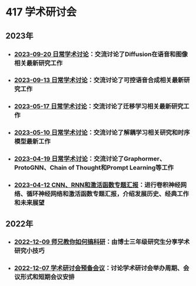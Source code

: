 # 417 学术研讨会

## 2023年
- ### [2023-09-20 日常学术讨论](Note/2023-09-20.md)：交流讨论了Diffusion在语音和图像相关最新研究工作
- ### [2023-09-13 日常学术讨论](Note/2023-09-13.md)：交流讨论了可控语音合成相关最新研究工作
- ### [2023-05-17 日常学术讨论](Note/2023-05-17.md)：交流讨论了迁移学习相关最新研究工作
- ### [2023-05-10 日常学术讨论](Note/2023-05-10.md)：交流讨论了解耦学习相关研究和时序模型最新工作
- ### [2023-04-19 日常学术讨论](Note/2023-04-19.md)：交流讨论了Graphormer、ProtoGNN、Chain of Thought和Prompt Learning等工作
- ### [2023-04-12 CNN、RNN和激活函数专题汇报](Note/2023-04-12.md)：进行卷积神经网络、循环神经网络和激活函数专题汇报，介绍发展历史、经典工作和未来展望

## 2022年
- ### [2022-12-09 师兄教你如何搞科研](Note/2022-12-09.md)：由博士三年级研究生分享学术研究小技巧
- ### [2022-12-07 学术研讨会预备会议](Note/2022-12-07.md)：讨论学术研讨会举办周期、会议形式和短期会议安排


